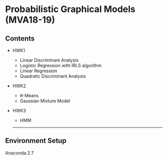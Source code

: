 # Probabilistic Graphical Models (MVA18-19)

## Contents

- HWK1
  - Linear Discriminant Analysis
  - Logistic Regression with IRLS algorithm
  - Linear Regression
  - Quadratic Discriminant Analysis

- HWK2
  - K-Means
  - Gaussian Mixture Model

- HWK3
  - HMM
  ---

## Environment Setup

Anaconda 2.7
